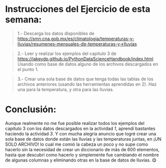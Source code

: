 # Instrucciones del Ejercicio de esta semana: 

> 1.- Descarga los datos disponibles de https://smn.cna.gob.mx/es/climatologia/temperaturas-y-lluvias/resumenes-mensuales-de-temperaturas-y->lluvias

>2.- Leer y realizar los ejemplos del  capitulo 3 de https://jakevdp.github.io/PythonDataScienceHandbook/index.html Usando como base de datos alguno de los archivos descargados en el punto 1. 

>3.- Crear una sola base de datos que tenga todas las tablas de los archivos anteriores (usando las herramientas aprendidas en 2). Haz una para la temperatura, y otra para las lluvias. 


# Conclusión:
Aunque realmente no me fue posible realizar todos los ejemplos del capítulo 3 con los datos descargados en la actividad *1*, aprendí bastantes haciendo la actividad *3*. Y con mucha alegría anuncio que logré crear una sola base de datos donde están las lluvias y las temperaturas juntas, en ¡UN SOLO ARCHIVO! lo cual me comió la cabeza un poco y no supe como hacerlo sin la necesidad de crear un diccionario de más de 600 elementos, hasta que descubrí como hacerlo y simplemente fue cambiando el nombre de algunas columnas y eliminando otras en la base de datos de lluvias. :yum: